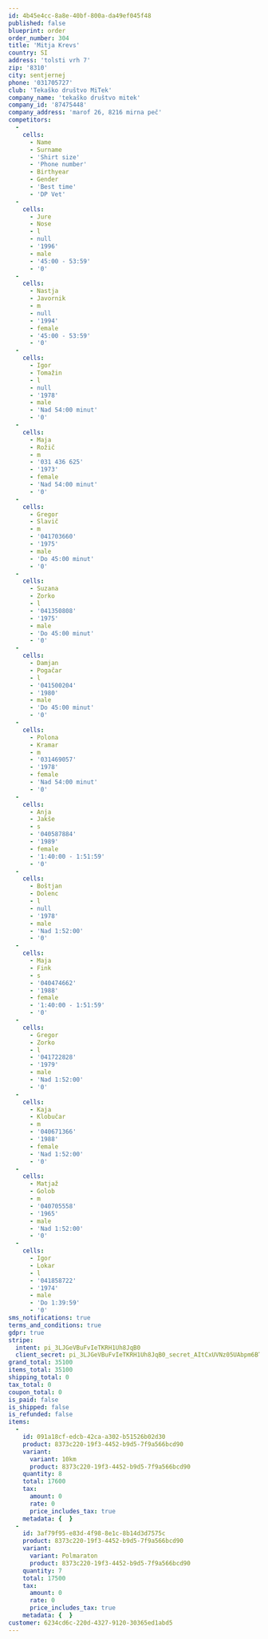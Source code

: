 ```yaml
---
id: 4b45e4cc-8a8e-40bf-800a-da49ef045f48
published: false
blueprint: order
order_number: 304
title: 'Mitja Krevs'
country: SI
address: 'tolsti vrh 7'
zip: '8310'
city: sentjernej
phone: '031705727'
club: 'Tekaško društvo MiTek'
company_name: 'tekaško društvo mitek'
company_id: '87475448'
company_address: 'marof 26, 8216 mirna peč'
competitors:
  -
    cells:
      - Name
      - Surname
      - 'Shirt size'
      - 'Phone number'
      - Birthyear
      - Gender
      - 'Best time'
      - 'DP Vet'
  -
    cells:
      - Jure
      - Nose
      - l
      - null
      - '1996'
      - male
      - '45:00 - 53:59'
      - '0'
  -
    cells:
      - Nastja
      - Javornik
      - m
      - null
      - '1994'
      - female
      - '45:00 - 53:59'
      - '0'
  -
    cells:
      - Igor
      - Tomažin
      - l
      - null
      - '1978'
      - male
      - 'Nad 54:00 minut'
      - '0'
  -
    cells:
      - Maja
      - Rožič
      - m
      - '031 436 625'
      - '1973'
      - female
      - 'Nad 54:00 minut'
      - '0'
  -
    cells:
      - Gregor
      - Slavič
      - m
      - '041703660'
      - '1975'
      - male
      - 'Do 45:00 minut'
      - '0'
  -
    cells:
      - Suzana
      - Zorko
      - l
      - '041350808'
      - '1975'
      - male
      - 'Do 45:00 minut'
      - '0'
  -
    cells:
      - Damjan
      - Pogačar
      - l
      - '041500204'
      - '1980'
      - male
      - 'Do 45:00 minut'
      - '0'
  -
    cells:
      - Polona
      - Kramar
      - m
      - '031469057'
      - '1978'
      - female
      - 'Nad 54:00 minut'
      - '0'
  -
    cells:
      - Anja
      - Jakše
      - s
      - '040587884'
      - '1989'
      - female
      - '1:40:00 - 1:51:59'
      - '0'
  -
    cells:
      - Boštjan
      - Dolenc
      - l
      - null
      - '1978'
      - male
      - 'Nad 1:52:00'
      - '0'
  -
    cells:
      - Maja
      - Fink
      - s
      - '040474662'
      - '1988'
      - female
      - '1:40:00 - 1:51:59'
      - '0'
  -
    cells:
      - Gregor
      - Zorko
      - l
      - '041722828'
      - '1979'
      - male
      - 'Nad 1:52:00'
      - '0'
  -
    cells:
      - Kaja
      - Klobučar
      - m
      - '040671366'
      - '1988'
      - female
      - 'Nad 1:52:00'
      - '0'
  -
    cells:
      - Matjaž
      - Golob
      - m
      - '040705558'
      - '1965'
      - male
      - 'Nad 1:52:00'
      - '0'
  -
    cells:
      - Igor
      - Lokar
      - l
      - '041858722'
      - '1974'
      - male
      - 'Do 1:39:59'
      - '0'
sms_notifications: true
terms_and_conditions: true
gdpr: true
stripe:
  intent: pi_3LJGeVBuFvIeTKRH1Uh8JqB0
  client_secret: pi_3LJGeVBuFvIeTKRH1Uh8JqB0_secret_AItCxUVNz05UAbpm6BT5AnHFX
grand_total: 35100
items_total: 35100
shipping_total: 0
tax_total: 0
coupon_total: 0
is_paid: false
is_shipped: false
is_refunded: false
items:
  -
    id: 091a18cf-edcb-42ca-a302-b51526b02d30
    product: 8373c220-19f3-4452-b9d5-7f9a566bcd90
    variant:
      variant: 10km
      product: 8373c220-19f3-4452-b9d5-7f9a566bcd90
    quantity: 8
    total: 17600
    tax:
      amount: 0
      rate: 0
      price_includes_tax: true
    metadata: {  }
  -
    id: 3af79f95-e83d-4f98-8e1c-8b14d3d7575c
    product: 8373c220-19f3-4452-b9d5-7f9a566bcd90
    variant:
      variant: Polmaraton
      product: 8373c220-19f3-4452-b9d5-7f9a566bcd90
    quantity: 7
    total: 17500
    tax:
      amount: 0
      rate: 0
      price_includes_tax: true
    metadata: {  }
customer: 6234cd6c-220d-4327-9120-30365ed1abd5
---
```

